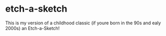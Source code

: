 # etch-a-sketch
This is my version of a childhood classic (if youre born in the 90s and ealy 2000s) an Etch-a-Sketch!
